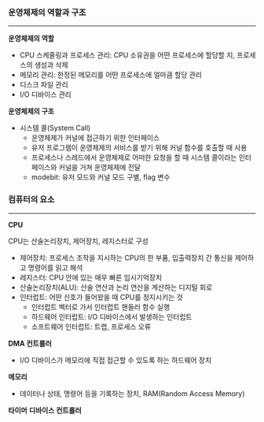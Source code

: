 ### 운영체제의 역할과 구조
---
**운영체제의 역할**
- CPU 스케줄링과 프로세스 관리: CPU 소유권을 어떤 프로세스에 할당할 지, 프로세스의 생성과 삭제
- 메모리 관리: 한정된 메모리를 어떤 프로세스에 얼마큼 할당 관리
- 디스크 파일 관리
- I/O 디바이스 관리

**운영체제의 구조**
- 시스템 콜(System Call)
	- 운영체제가 커널에 접근하기 위한 인터페이스
	- 유저 프로그램이 운영체제의 서비스를 받기 위해 커널 함수를 호출할 때 사용
	- 프로세스나 스레드에서 운영체제로 어떠한 요청을 할 때 시스템 콜이라는 인터페이스와 커널을 거쳐 운영체제에 전달
	- modebit: 유저 모드와 커널 모드 구별, flag 변수

### 컴퓨터의 요소
---
**CPU**

CPU는 산술논리장치, 제어장치, 레지스터로 구성
- 제어장치: 프로세스 조작을 지시하는 CPU의 한 부품, 입출력장치 간 통신을 제어하고 명령어를 읽고 해석
- 레지스터: CPU 안에 있는 매우 빠른 임시기억장치
- 산술논리장치(ALU): 산술 연산과 논리 연산을 계산하는 디지털 회로
- 인터럽트: 어떤 신호가 들어왔을 때 CPU를 정지시키는 것
	- 인터럽트 벡터로 가서 인터럽트 핸들러 함수 실행
	- 하드웨어 인터럽트: I/O 디바이스에서 발생하는 인터럽트
	- 소프트웨어 인터럽트: 트랩, 프로세스 오류

**DMA 컨트롤러**
- I/O 디바이스가 메모리에 직접 접근할 수 있도록 하는 하드웨어 장치

**메모리**
- 데이터나 상태, 명령어 등을 기록하는 장치, RAM(Random Access Memory)

**타이머**
**디바이스 컨트롤러**

